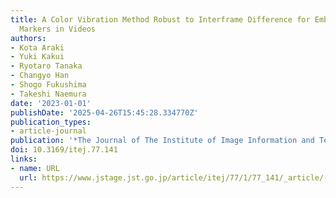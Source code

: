 ```yaml
---
title: A Color Vibration Method Robust to Interframe Difference for Embedding Imperceptible
  Markers in Videos
authors:
- Kota Araki
- Yuki Kakui
- Ryotaro Tanaka
- Changyo Han
- Shogo Fukushima
- Takeshi Naemura
date: '2023-01-01'
publishDate: '2025-04-26T15:45:28.334770Z'
publication_types:
- article-journal
publication: '*The Journal of The Institute of Image Information and Television Engineers*'
doi: 10.3169/itej.77.141
links:
- name: URL
  url: https://www.jstage.jst.go.jp/article/itej/77/1/77_141/_article/-char/ja/
---
```

